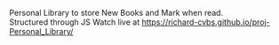 Personal Library to store New Books and Mark when read. <br>
Structured through JS
Watch live at https://richard-cvbs.github.io/proj-Personal_Library/
